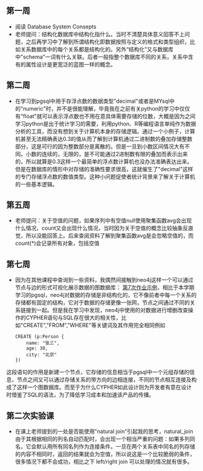 ## 第一周
- 阅读 Database System Consepts
- 老师提问：结构化数据库中结构化指什么。当时不清楚具体意义回答不上问题，之后再学习中了解到所谓结构化即数据按照与定义的格式和类型组织，比如关系数据库中的每个关系都是结构化的。另外“结构化”又与数据库中"schema"一词有什么关联。后者一般指整个数据库不同的关系，关系中含有的属性设计是更宽泛的蓝图一样的概念。
## 第二周
- 在学习到pgsql中用于存浮点数的数据类型"decimal"或者是MYsql中的"numeric"时，并不是很能理解，毕竟我在之前有关python的学习中仅仅有"float"就可以表示浮点数也不用在意具体需要存储的位数，大概是因为之间学习python是出于统计学习的需要，利用python、R等编程语言单纯作为数据分析的工具，而没有想到关于计算机本身的存储逻辑。通过一个小例子，计算机甚至无法精确表达0.3的值从而了解到计算机通过二进制数的叠加存储整数部分，这是可行的因为整数部分是离散的。但是一旦到小数区间情况大有不同。小数的连续的，无限的，是不可能通过2进制数有限的叠加而表示出来的，所以就算是0.3这样一个最简单的浮点数计算机也没办法准确表达出来。但是在数据库的情形中对存储的准确性要求很高，这就催生了"decimal"这样的专门存储浮点数的数值类型。这种小问题促使者统计背景来了解关于计算机的一些基本逻辑。

## 第五周
- 老师提问：关于空值的问题，如果序列中有空值null使用聚集函数avg会出现什么情况，count又会出现什么情况，当时因为关于空值的概念比较抽象反直觉，所以没能回答上。后来查阅资料了解到聚集函数avg是会忽略空值的，而count(*)会记录所有对象，包括空值

## 第七周
- 因为在其他课程中查询到一些资料，我偶然间接触到neo4j这样一个可以通过节点与边的形式可视化展示数据的图数据库： [第7次作业示例](https://github.com/marjorie130/DB-course/blob/main/%E4%BD%9C%E4%B8%9A7.md)，相比于本学期学习的pgsql，neo4j对数据的存储是非结构化的，它不像前者中每一个关系的存储都有固定的结构，它对于数据的存储更像一张网，节点之间通过不同的关系链接到一起。但是我在学习中发现，neo4j中使用的对数据进行增删改查操作的CYPHER语句与SQL存在很大的相关性，比如"CREATE","FROM","WHERE"等关键词及其作用完全相同例如

  ```cypher
  CREATE (p:Person {
      name: "张三",
      age: 30,
      city: "北京"
  })
  ```
这段语句的作用是新建一个节点，它存储的信息相当于pgsql中一个元组存储的信息，节点之间又可以通过存储关系的带方向的边相连接，不同的节点相互连接及构成了这样一个图数据库。而至于为什么CYPHER如此设计则为开发者有意在设计时借鉴了SQL的语法，为了降低学习成本和加速该产品的传播。


## 第二次实验课
- 在课上老师提到的一处是否能使用"natural join"引起我的思考，natural_join 由于其根据相同的列名自动匹配时，会出现一个相当严重的问题：如果多列同名，它会默认用所有同名列作为连接条件。一旦在两个关系表中同名的列存储的内容不相同时，返回的结果就会为空值，所以说这是一个比较脆弱的条件，很多情况下都不会成功，相比之下 left/right join 可以处理的情况就有很多。
